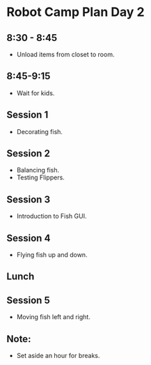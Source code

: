 # Robot Camp Plan Day 2

## 8:30 - 8:45

* Unload items from closet to room.

## 8:45-9:15

* Wait for kids.

## Session 1

* Decorating fish.
 
## Session 2

* Balancing fish.
* Testing Flippers.

## Session 3

* Introduction to Fish GUI.

## Session 4

* Flying fish up and down.

## Lunch

## Session 5

* Moving fish left and right.

## Note:

* Set aside an hour for breaks.